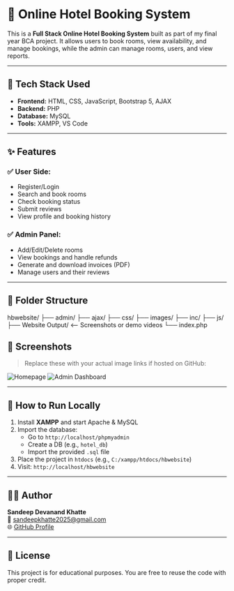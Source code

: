 # 🏨 Online Hotel Booking System

This is a **Full Stack Online Hotel Booking System** built as part of my final year BCA project. It allows users to book rooms, view availability, and manage bookings, while the admin can manage rooms, users, and view reports.

---

## 🔧 Tech Stack Used

- **Frontend:** HTML, CSS, JavaScript, Bootstrap 5, AJAX
- **Backend:** PHP
- **Database:** MySQL
- **Tools:** XAMPP, VS Code

---

## ✨ Features

### ✅ User Side:
- Register/Login
- Search and book rooms
- Check booking status
- Submit reviews
- View profile and booking history

### ✅ Admin Panel:
- Add/Edit/Delete rooms
- View bookings and handle refunds
- Generate and download invoices (PDF)
- Manage users and their reviews

---

## 📁 Folder Structure

hbwebsite/
├── admin/
├── ajax/
├── css/
├── images/
├── inc/
├── js/
├── Website Output/ <-- Screenshots or demo videos
└── index.php

## 📸 Screenshots

> Replace these with your actual image links if hosted on GitHub:

![Homepage](images/homepage.png)
![Admin Dashboard](images/admin_dashboard.png)

---

## 🚀 How to Run Locally

1. Install **XAMPP** and start Apache & MySQL
2. Import the database:
   - Go to `http://localhost/phpmyadmin`
   - Create a DB (e.g., `hotel_db`)
   - Import the provided `.sql` file
3. Place the project in `htdocs` (e.g., `C:/xampp/htdocs/hbwebsite`)
4. Visit: `http://localhost/hbwebsite`

---

## 🙋‍♂️ Author

**Sandeep Devanand Khatte**  
📧 sandeepkhatte2025@gmail.com  
🌐 [GitHub Profile](https://github.com/sandeepkhatte41)

---

## 📄 License

This project is for educational purposes. You are free to reuse the code with proper credit.
